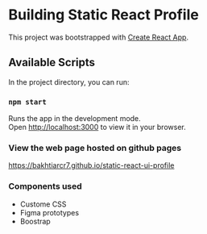 # Building Static React Profile

This project was bootstrapped with [Create React App](https://github.com/facebook/create-react-app).

## Available Scripts

In the project directory, you can run:

### `npm start`

Runs the app in the development mode.\
Open [http://localhost:3000](http://localhost:3000) to view it in your browser.

### View the web page hosted on github pages
https://bakhtiarcr7.github.io/static-react-ui-profile

### Components used
- Custome CSS
- Figma prototypes
- Boostrap
